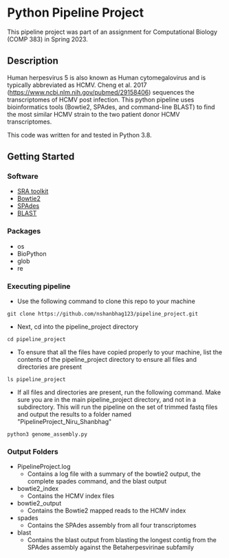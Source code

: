 # Python Pipeline Project

This pipeline project was part of an assignment for Computational Biology (COMP 383) in Spring 2023.

## Description

Human herpesvirus 5 is also known as Human cytomegalovirus and is typically abbreviated as HCMV. Cheng et al. 2017
(https://www.ncbi.nlm.nih.gov/pubmed/29158406) sequences the transcriptomes of HCMV post infection. This python pipeline uses bioinformatics tools (Bowtie2, SPAdes, and command-line BLAST) to find the most similar HCMV strain to the two patient donor HCMV transcriptomes. 

This code was written for and tested in Python 3.8.

## Getting Started

### Software

* [SRA toolkit](https://github.com/ncbi/sra-tools)
* [Bowtie2](https://github.com/BenLangmead/bowtie2)
* [SPAdes](https://github.com/ablab/spades)
* [BLAST](https://www.ncbi.nlm.nih.gov/books/NBK279690/)

### Packages
* os
* BioPython
* glob
* re

### Executing pipeline

* Use the following command to clone this repo to your machine
```
git clone https://github.com/nshanbhag123/pipeline_project.git
```
* Next, cd into the pipeline_project directory
```
cd pipeline_project
```
* To ensure that all the files have copied properly to your machine, list the contents of the pipeline_project directory to ensure all files and directories are present
```
ls pipeline_project
```
* If all files and directories are present, run the following command. Make sure you are in the main pipeline_project directory, and not in a subdirectory. This will run the pipeline on the set of trimmed fastq files and output the results to a folder named "PipelineProject_Niru_Shanbhag"
```
python3 genome_assembly.py
```
### Output Folders
* PipelineProject.log
  * Contains a log file with a summary of the bowtie2 output, the complete spades command, and the blast output
* bowtie2_index
  * Contains the HCMV index files
* bowtie2_output
  * Contains the Bowtie2 mapped reads to the HCMV index
* spades
  * Contains the SPAdes assembly from all four transcriptomes
* blast
  * Contains the blast output from blasting the longest contig from the SPAdes assembly against the Betaherpesvirinae subfamily

